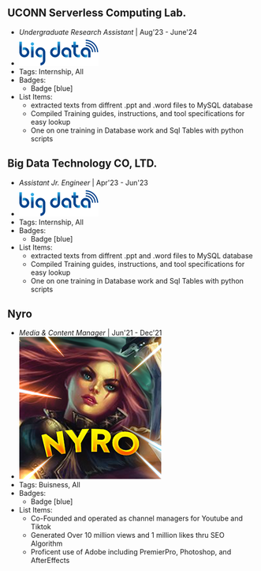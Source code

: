 ## UCONN Serverless Computing Lab.
- *Undergraduate Research Assistant* | Aug'23 - June'24
- ![logo512](bigdata.png)
- Tags: Internship, All
- Badges:
  - Badge [blue]
- List Items:
  - extracted texts from diffrent .ppt and .word files to MySQL database 
  - Compiled Training guides, instructions, and tool specifications for easy lookup
  - One on one training in Database work and Sql Tables with python scripts


## Big Data Technology CO, LTD.
- *Assistant Jr. Engineer* | Apr'23 - Jun'23
- ![logo512](bigdata.png)
- Tags: Internship, All
- Badges:
  - Badge [blue]
- List Items:
  - extracted texts from diffrent .ppt and .word files to MySQL database 
  - Compiled Training guides, instructions, and tool specifications for easy lookup
  - One on one training in Database work and Sql Tables with python scripts

## Nyro
- *Media & Content Manager* | Jun'21 - Dec'21
- ![logo512](unnamed.png)
- Tags: Buisness, All
- Badges:
  - Badge [blue]
- List Items:
  - Co-Founded and operated as channel managers for Youtube and Tiktok 
  - Generated Over 10 million views and 1 million likes thru SEO Algorithm
  - Proficent use of Adobe including PremierPro, Photoshop, and AfterEffects